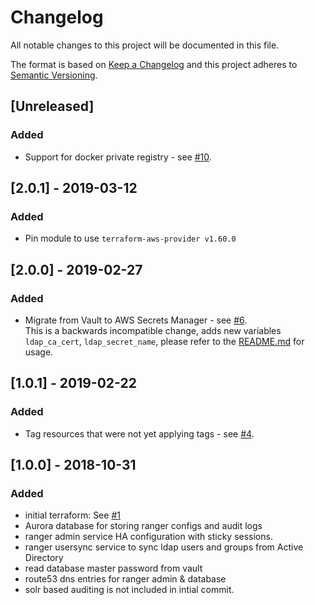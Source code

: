 # Changelog
All notable changes to this project will be documented in this file.

The format is based on [Keep a Changelog](http://keepachangelog.com/en/1.0.0/) and this project adheres to [Semantic Versioning](http://semver.org/spec/v2.0.0.html).

## [Unreleased]

### Added
- Support for docker private registry - see [#10](https://github.com/ExpediaInc/apiary-authorization/issues/10).

## [2.0.1] - 2019-03-12

### Added
- Pin module to use `terraform-aws-provider v1.60.0`

## [2.0.0] - 2019-02-27

### Added
- Migrate from Vault to AWS Secrets Manager - see [#6](https://github.com/ExpediaInc/apiary-authorization/issues/6).  
This is a backwards incompatible change, adds new variables `ldap_ca_cert`, `ldap_secret_name`, please refer to the [README.md](README.md) for usage.

## [1.0.1] - 2019-02-22

### Added
- Tag resources that were not yet applying tags - see [#4](https://github.com/ExpediaInc/apiary-authorization/issues/4).

## [1.0.0] - 2018-10-31
### Added
- initial terraform: See [#1](https://github.com/ExpediaInc/apiary-authorization/issues/1)
- Aurora database for storing ranger configs and audit logs
- ranger admin service HA configuration with sticky sessions.
- ranger usersync service to sync ldap users and groups from Active Directory
- read database master password from vault
- route53 dns entries for ranger admin & database
- solr based auditing is not included in intial commit.
